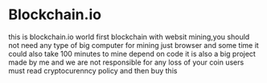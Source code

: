 # Blockchain.io
this is blockchain.io world first blockchain with websit mining,you should not need any type of big computer for mining just browser and some time it could also take 100 minutes to mine depend on code it is also a big project made by me and we are not responsible for any loss of your coin users must read cryptocurenncy policy and then buy this 
